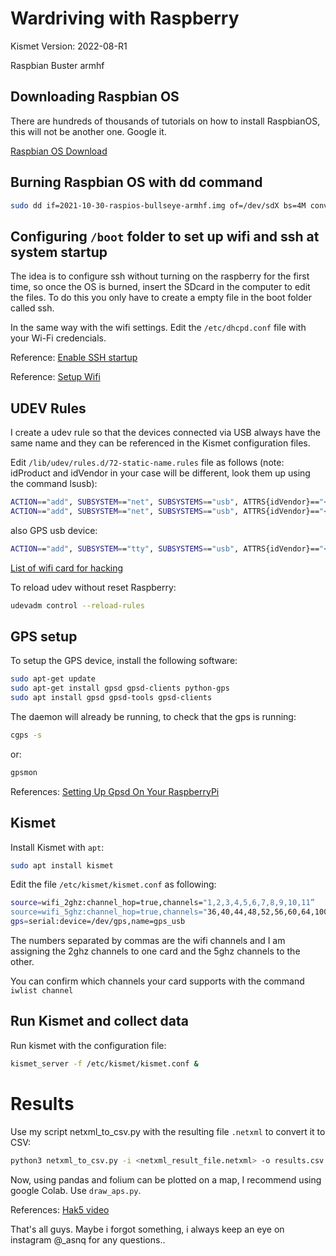 # Wardriving with Raspberry

Kismet Version: 2022-08-R1

Raspbian Buster armhf

## Downloading Raspbian OS
There are hundreds of thousands of tutorials on how to install RaspbianOS, this will not be another one. Google it.

[Raspbian OS Download](https://www.raspberrypi.com/software/operating-systems/)

## Burning Raspbian OS with dd command

```bash
sudo dd if=2021-10-30-raspios-bullseye-armhf.img of=/dev/sdX bs=4M conv=fsync status=progress
```

## Configuring `/boot` folder to set up wifi and ssh at system startup

The idea is to configure ssh without turning on the raspberry for the first time, so once the OS is burned, insert the SDcard in the computer to edit the files. To do this you only have to create a empty file in the boot folder called ssh.

In the same way with the wifi settings. Edit the `/etc/dhcpd.conf` file with your Wi-Fi credencials.

Reference: [Enable SSH startup](https://pimylifeup.com/raspberry-pi-enable-ssh-boot/)

Reference: [Setup Wifi](https://pimylifeup.com/raspberry-pi-static-ip-address/)

## UDEV Rules
I create a udev rule so that the devices connected via USB always have the same name and they can be referenced in the Kismet configuration files.

Edit `/lib/udev/rules.d/72-static-name.rules` file as follows (note: idProduct and idVendor in your case will be different, look them up using the command lsusb):
```bash
ACTION=="add", SUBSYSTEM=="net", SUBSYSTEMS=="usb", ATTRS{idVendor}=="<your_id>", ATTRS{idProduct}=="<your_id>", NAME="wifi_2ghz"
ACTION=="add", SUBSYSTEM=="net", SUBSYSTEMS=="usb", ATTRS{idVendor}=="<your_id>", ATTRS{idProduct}=="<your_id>", NAME="wifi_5ghz"
```
also GPS usb device:
```bash
ACTION=="add", SUBSYSTEM=="tty", SUBSYSTEMS=="usb", ATTRS{idVendor}=="<your_id>", ATTRS{idProduct}=="<your_id>", MDOE="0666”, SYMLINK+=”gps”
```
[List of wifi card for hacking](https://github.com/v1s1t0r1sh3r3/airgeddon/wiki/Cards%20and%20Chipsets)

To reload udev without reset Raspberry:
```bash
udevadm control --reload-rules
```

## GPS setup
To setup the GPS device, install the following software:
```bash
sudo apt-get update
sudo apt-get install gpsd gpsd-clients python-gps
sudo apt install gpsd gpsd-tools gpsd-clients
```
The daemon will already be running, to check that the gps is running: 
```bash
cgps -s
```
or:
```bash
gpsmon
```


References: [Setting Up Gpsd On Your RaspberryPi](https://michaelbergeron.com/blog/gpsd-raspberrypi)

## Kismet

Install Kismet with `apt`:
```bash
sudo apt install kismet
```
Edit the file `/etc/kismet/kismet.conf` as following:
```bash
source=wifi_2ghz:channel_hop=true,channels="1,2,3,4,5,6,7,8,9,10,11”
source=wifi_5ghz:channel_hop=true,channels="36,40,44,48,52,56,60,64,100,104,108,112,116, 120, 128, 132, 136, 140, 144, 149”
gps=serial:device=/dev/gps,name=gps_usb
```
The numbers separated by commas are the wifi channels and I am assigning the 2ghz channels to one card and the 5ghz channels to the other.

You can confirm which channels your card supports with the command `iwlist channel`

## Run Kismet and collect data
Run kismet with the configuration file:
```bash
kismet_server -f /etc/kismet/kismet.conf &
```

# Results

Use my script netxml_to_csv.py with the resulting file `.netxml` to convert it to CSV:
```bash
python3 netxml_to_csv.py -i <netxml_result_file.netxml> -o results.csv
```
Now, using pandas and folium can be plotted on a map, I recommend using google Colab. Use `draw_aps.py`.

References: [Hak5 video](https://www.youtube.com/watch?v=pFHUPs51CRQ)


That's all guys. Maybe i forgot something, i always keep an eye on instagram @_asnq for any questions..
